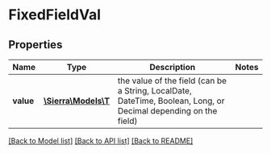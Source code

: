 # FixedFieldVal

## Properties
Name | Type | Description | Notes
------------ | ------------- | ------------- | -------------
**value** | [**\Sierra\Models\T**](T.md) | the value of the field (can be a String, LocalDate, DateTime, Boolean, Long, or Decimal depending on the field) | 

[[Back to Model list]](../README.md#documentation-for-models) [[Back to API list]](../README.md#documentation-for-api-endpoints) [[Back to README]](../README.md)


